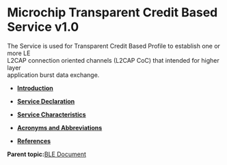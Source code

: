 # Microchip Transparent Credit Based Service v1.0

The Service is used for Transparent Credit Based Profile to establish one or more LE<br /> L2CAP connection oriented channels \(L2CAP CoC\) that intended for higher layer<br /> application burst data exchange.

-   **[Introduction](GUID-0E755529-4FD2-4252-8598-8EDF707DDEC5.md)**  

-   **[Service Declaration](GUID-79C9108C-13DE-46A7-ADEF-F5A90F16AC1D.md)**  

-   **[Service Characteristics](GUID-5B80F561-1E54-4BC6-9294-B3E75D35AA88.md)**  

-   **[Acronyms and Abbreviations](GUID-9F422221-4315-4037-B339-81D28932D1A7.md)**  

-   **[References](GUID-D3A2D715-B0F3-47E8-A247-060B1C329BDA.md)**  


**Parent topic:**[BLE Document](GUID-BDEB1D88-52CC-42E2-AA49-89B9BA4DBDAE.md)


